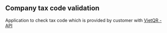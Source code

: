## Company tax code validation

Application to check tax code which is provided by customer with [VietQR - API](https://vietqr.io/danh-sach-api/tax-id-lookup#operation/taxLookup)

